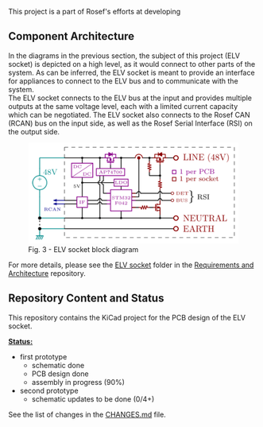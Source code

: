 <!-- include (../_chapters/title.md) -->  
  

This project is a part of Rosef's efforts at developing <!-- include (../_chapters/intro.md) -->  
  

<!-- include (../_chapters/hw_licensing.md) -->  
  

<!-- include (../_chapters/sys_architecture.md) -->  
  

## Component Architecture
  
In the diagrams in the previous section, the subject of this project (ELV socket) is depicted on a high level, as it would connect to other parts of the system. As can be inferred, the ELV socket is meant to provide an interface for appliances to connect to the ELV bus and to communicate with the system.  
The ELV socket connects to the ELV bus at the input and provides multiple outputs at the same voltage level, each with a limited current capacity which can be negotiated. The ELV socket also connects to the Rosef CAN (RCAN) bus on the input side, as well as the Rosef Serial Interface (RSI) on the output side.  
  
<figure>
  <img src="https://raw.githubusercontent.com/Rosef-Engineering/requirements-and-architecture/main/export-svg/bd_elv-socket.svg" alt="ELV socket block diagram" width="750"/>
  <figcaption>Fig. 3 - ELV socket block diagram</figcaption>
</figure>

For more details, please see the [ELV socket]() <!-- TODO --> folder in the [Requirements and Architecture]()<!--TODO--> repository.  
  

## Repository Content and Status
This repository contains the KiCad project for the PCB design of the ELV socket.  
  
__<u>Status:</u>__  
* first prototype  
  - schematic done  
  - PCB design done  
  - assembly in progress (90%)  
* second prototype  
  - schematic updates to be done (0/4+)   
  
See the list of changes in the [CHANGES.md](/CHANGES.md) file.
  
<!-- include (../_chapters/how-to-contribute-hw.md) -->
  
  
<!-- include (../_chapters/about-us.md) --> 







